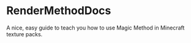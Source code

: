 # RenderMethodDocs
A nice, easy guide to teach you how to use Magic Method in Minecraft texture packs.

